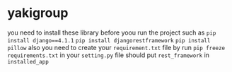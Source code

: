 # yakigroup
you need to install these library before yoou run the project such as
```pip install django==4.1.1```
```pip install djangorestframework```
```pip install pillow```
also you need to create your ```requirement.txt``` file by run
```pip freeze requirements.txt```
in your ```setting.py``` file should put ```rest_framework``` in ```installed_app```
